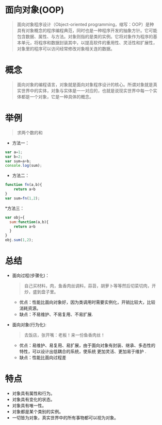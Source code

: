 # 面向对象(OOP)
> 面向对象程序设计（Object-oriented programming，缩写：OOP）是种具有对象概念的程序编程典范，同时也是一种程序开发的抽象方针。它可能包含数据、属性、与方法。对象则指的是类的实例。它将对象作为程序的基本单元，将程序和数据封装其中，以提高软件的重用性、灵活性和扩展性，对象里的程序可以访问经常修改对象相关连的数据。
# 概念
>面向对象的编程语言，对象就是面向对象程序设计的核心。所谓对象就是真实世界中的实体，对象与实体是一一对应的，也就是说现实世界中每一个实体都是一个对象，它是一种具体的概念。
# 举例
>求两个数的和
* 方法一：
```js
var a=1;
var b=2;
var sum=a+b;
console.log(sum);
```
* 方法二：
```js
function fn(a,b){
    return a+b
}
var sum=fn(1,2);
```
*方法三：
``` js
var obj={
  sum:function(a,b){
    return a+b
  }
}
obj.sum(1,2);
```
# 总结
* 面向过程(步骤化)：
  >自己买材料，肉，鱼香肉丝调料，蒜苔，胡萝卜等等然后切菜切肉，开炒，盛到盘子里。

  - 优点：性能比面向对象好，因为类调用时需要实例化，开销比较大，比较消耗资源。
  - 缺点：不易维护、不易复用、不易扩展.

* 面向对象(行为化):
  >去饭店，张开嘴：老板！来一份鱼香肉丝！

  - 优点：易维护、易复用、易扩展，由于面向对象有封装、继承、多态性的特性，可以设计出低耦合的系统，使系统 更加灵活、更加易于维护 .
  - 缺点：性能比面向过程差
# 特点
 * 对象具有属性和行为。
 * 对象具有变化的状态。
 * 对象具有唯一性。
 * 对象都是某个类别的实例。
 * 一切皆为对象，真实世界中的所有事物都可以视为对象。